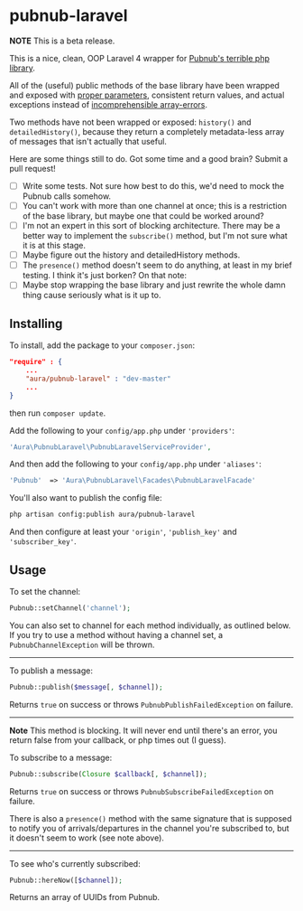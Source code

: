 pubnub-laravel
==============

**NOTE** This is a beta release.

This is a nice, clean, OOP Laravel 4 wrapper for [Pubnub's terrible php library](https://github.com/pubnub/php-composer).

All of the (useful) public methods of the base library have been wrapped and exposed with [proper parameters](https://github.com/pubnub/php-composer/blob/master/lib/Pubnub/Pubnub.php#L83-L86), consistent return values, and actual exceptions instead of [incomprehensible array-errors](https://github.com/pubnub/php-composer/blob/master/lib/Pubnub/Pubnub.php#L122).

Two methods have not been wrapped or exposed: `history()` and `detailedHistory()`, because they return a completely metadata-less array of messages that isn't actually that useful.

Here are some things still to do. Got some time and a good brain? Submit a pull request!

- [ ] Write some tests. Not sure how best to do this, we'd need to mock the Pubnub calls somehow.
- [ ] You can't work with more than one channel at once; this is a restriction of the base library, but maybe one that could be worked around?
- [ ] I'm not an expert in this sort of blocking architecture. There may be a better way to implement the `subscribe()` method, but I'm not sure what it is at this stage.
- [ ] Maybe figure out the history and detailedHistory methods.
- [ ] The `presence()` method doesn't seem to do anything, at least in my brief testing. I think it's just borken? On that note:
- [ ] Maybe stop wrapping the base library and just rewrite the whole damn thing cause seriously what is it up to.

## Installing

To install, add the package to your `composer.json`:

```json
"require" : {
    ...
    "aura/pubnub-laravel" : "dev-master"
    ...
}
```

then run `composer update`.

Add the following to your `config/app.php` under `'providers'`:

```php
'Aura\PubnubLaravel\PubnubLaravelServiceProvider',
```

And then add the following to your `config/app.php` under `'aliases'`:

```php
'Pubnub'  => 'Aura\PubnubLaravel\Facades\PubnubLaravelFacade'
```

You'll also want to publish the config file:

```bash
php artisan config:publish aura/pubnub-laravel
```

And then configure at least your `'origin'`, `'publish_key'` and `'subscriber_key'`.

## Usage

To set the channel:

```php
Pubnub::setChannel('channel');
```

You can also set to channel for each method individually, as outlined below. If you try to use a method without having a channel set, a `PubnubChannelException` will be thrown.

---

To publish a message:

```php
Pubnub::publish($message[, $channel]);
```

Returns `true` on success or throws `PubnubPublishFailedException` on failure.

---

**Note** This method is blocking. It will never end until there's an error, you return false from your callback, or php times out (I guess).

To subscribe to a message:

```php
Pubnub::subscribe(Closure $callback[, $channel]);
```

Returns `true` on success or throws `PubnubSubscribeFailedException` on failure.

There is also a `presence()` method with the same signature that is supposed to notify you of arrivals/departures in the channel you're subscribed to, but it doesn't seem to work (see note above).

---

To see who's currently subscribed:

```php
Pubnub::hereNow([$channel]);
```

Returns an array of UUIDs from Pubnub.
